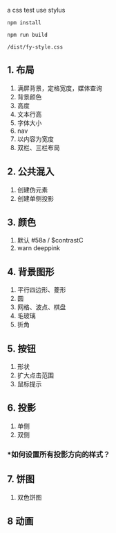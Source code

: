 a css test use stylus
```
npm install

npm run build

/dist/fy-style.css
```
## 1. 布局
1. 满屏背景，定格宽度，媒体查询
2. 背景颜色
3. 高度
4. 文本行高
5. 字体大小
6. nav
7. 以内容为宽度
8. 双栏、三栏布局

## 2. 公共混入
1. 创建伪元素
2. 创建单侧投影

## 3. 颜色
1. 默认 #58a / $contrastC
2. warn deeppink

## 4. 背景图形
1. 平行四边形、菱形
2. 圆
3. 网格、波点、棋盘
4. 毛玻璃
5. 折角

## 5. 按钮
1. 形状
2. 扩大点击范围
3. 鼠标提示

## 6. 投影
1. 单侧
2. 双侧
### *如何设置所有投影方向的样式？

## 7. 饼图
1. 双色饼图

## 8 动画